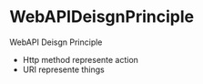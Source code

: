 # WebAPIDeisgnPrinciple
WebAPI Deisgn Principle

- Http method represente action
- URI represente things
